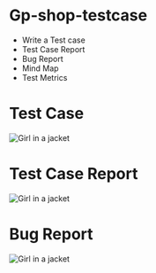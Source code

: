 # Gp-shop-testcase
* Write a Test case
* Test Case Report
* Bug Report
* Mind Map
* Test Metrics

<!DOCTYPE html>
<html>
<head>
</head>
<body>
<h1>Test Case</h1>
<img src="https://serving.photos.photobox.com/7709140774431297e82937811901db05e34926fdc54d783931a578cb35b4ade922d5baec.jpg" alt="Girl in a jacket">
<h1>Test Case Report</h1>
<img src="https://serving.photos.photobox.com/983016997c4962d822f32707133c090a69f55d07328d119a732e507403c985d406889ddc.jpg" alt="Girl in a jacket">
<h1>Bug Report</h1>
<img src="https://serving.photos.photobox.com/926573709c1f3e77edb3b8fb7bff374f2d47cec81812f93491f5dcb796a7eedc9a7da60a.jpg" alt="Girl in a jacket">

</body>
</html>

